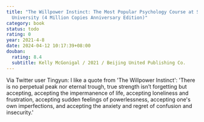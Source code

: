 ```yaml
---
title: "The Willpower Instinct: The Most Popular Psychology Course at Stanford
  University (4 Million Copies Anniversary Edition)"
category: book
status: todo
rating: 0
year: 2021-4-8
date: 2024-04-12 10:17:39+08:00
douban:
  rating: 8.4
  subtitle: Kelly McGonigal / 2021 / Beijing United Publishing Co.
---
```


Via Twitter user Tingyun: I like a quote from 'The Willpower Instinct': 'There is no perpetual peak nor eternal trough, true strength isn’t forgetting but accepting, accepting the impermanence of life, accepting loneliness and frustration, accepting sudden feelings of powerlessness, accepting one's own imperfections, and accepting the anxiety and regret of confusion and insecurity.'
